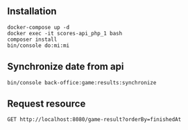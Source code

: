 ## Installation
```shell script
docker-compose up -d
docker exec -it scores-api_php_1 bash
composer install
bin/console do:mi:mi
```

## Synchronize date from api
```shell script
bin/console back-office:game:results:synchronize
```

## Request resource
```
GET http://localhost:8080/game-result?orderBy=finishedAt
```